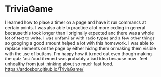 # TriviaGame
I learned how to place a timer on a page and have it run commands at certain points. I was also able to practice a lot more coding in general because this took longer than I originally expected and there was a whole lot of text to write. I was unfamiliar with radio types and a few other things so googling a good amount helped a lot with this homework. I was able to replace elements on the page by either hiding them or making them visible with the use of buttons. I'm happy how it turned out even though making the quiz fast food themed was probably a bad idea because now I feel unhealthy from just thinking about so much fast food.
https://andosbor.github.io/TriviaGame/
